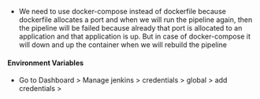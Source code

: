 - We need to use docker-compose instead of dockerfile because dockerfile allocates a port and when we will run the pipeline again, then the pipeline will be failed because already that port is allocated to an application and that application is up. But in case of docker-compose it will down and up the container when we will rebuild the pipeline

#### Environment Variables
- Go to Dashboard > Manage jenkins > credentials > global > add credentials >